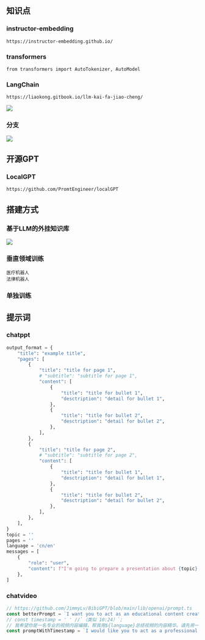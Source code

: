 ## 知识点

### instructor-embedding

```
https://instructor-embedding.github.io/
```

### transformers

```
from transformers import AutoTokenizer, AutoModel
```

### LangChain

```
https://liaokong.gitbook.io/llm-kai-fa-jiao-cheng/
```

![](https://obsidian-foveagge.oss-cn-beijing.aliyuncs.com/blog/1FC48123-341F-49E6-87C3-06B41681200D_1_102_o.jpeg)

### 分支

![](https://obsidian-foveagge.oss-cn-beijing.aliyuncs.com/blog/148E6BBA-BDA5-47DB-8093-9A41ADD41734_1_102_o.jpeg)

## 开源GPT

### LocalGPT

```
https://github.com/PromtEngineer/localGPT
```

## 搭建方式

### 基于LLM的外挂知识库

![](https://obsidian-foveagge.oss-cn-beijing.aliyuncs.com/blog/s5TJfB.png)

### 垂直领域训练

```
医疗机器人
法律机器人
```

### 单独训练

## 提示词

### chatppt

```python
output_format = {
    "title": "example title",
    "pages": [
        {
            "title": "title for page 1",
            # "subtitle": "subtitle for page 1",
            "content": [
                {
                    "title": "title for bullet 1",
                    "desctription": "detail for bullet 1",
                },
                {
                    "title": "title for bullet 2",
                    "desctription": "detail for bullet 2",
                },
            ],
        },
        {
            "title": "title for page 2",
            # "subtitle": "subtitle for page 2",
            "content": [
                {
                    "title": "title for bullet 1",
                    "desctription": "detail for bullet 1",
                },
                {
                    "title": "title for bullet 2",
                    "desctription": "detail for bullet 2",
                },
            ],
        },
    ],
}
topic = ''
pages = ''
language = 'cn/en'
messages = [
    {
        "role": "user",
        "content": f"I'm going to prepare a presentation about {topic}, please help to outline detailed about this topic, output with JSON language with follow in format {output_format}, please help to generate {pages} pages, the bullet for each as much as possible, please only return JSON format and use double quotes, please return the content in {language}",
    },
]
```

### chatvideo

```js
// https://github.com/JimmyLv/BibiGPT/blob/main/lib/openai/prompt.ts
const betterPrompt = `I want you to act as an educational content creator. You will help students summarize the essence of the video in ${enLanguage}. Please summarize the video subtitles (there may be typos in the subtitles, please correct them) and return them in an unordered list format. Please do not exceed ${sentenceCount} items, and make sure not to repeat any sentences and all sentences are concise, clear, and complete. Good luck!`
// const timestamp = ' ' //`（类似 10:24）`;
// 我希望你是一名专业的视频内容编辑，帮我用${language}总结视频的内容精华。请先用一句简短的话总结视频梗概。然后再请你将视频字幕文本进行总结（字幕中可能有错别字，如果你发现了错别字请改正），在每句话的最前面加上时间戳${timestamp}，每句话开头只需要一个开始时间。请你以无序列表的方式返回，请注意不要超过5条哦，确保所有的句子都足够精简，清晰完整，祝你好运！
const promptWithTimestamp = `I would like you to act as a professional video content editor. You will help students summarize the essence of the video in ${enLanguage}. Please start by summarizing the whole video in one short sentence (there may be typos in the subtitles, please correct them). Then, please summarize the video subtitles, each subtitle should has the start timestamp (e.g. 12.4 -) so that students can select the video part. Please return in an unordered list format, make sure not to exceed ${sentenceCount} items and all sentences are concise, clear, and complete. Good luck!`
```
